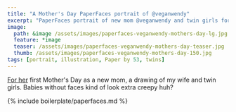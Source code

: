 ```yaml
---
title: "A Mother's Day PaperFaces portrait of @veganwendy"
excerpt: "PaperFaces portrait of new mom @veganwendy and twin girls for Mother's Day."
image: 
  path: &image /assets/images/paperfaces-veganwendy-mothers-day-lg.jpg 
  feature: *image
  teaser: /assets/images/paperfaces-veganwendy-mothers-day-teaser.jpg
  thumb: /assets/images/paperfaces-veganwendy-mothers-day-150.jpg
tags: [portrait, illustration, Paper by 53, twins]
---
```


[For her](http://2littlerosebuds.com) first Mother's Day as a new mom, a drawing of my wife and twin girls. Babies without faces kind of look extra creepy huh?

{% include boilerplate/paperfaces.md %}